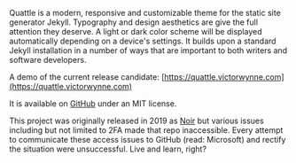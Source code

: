 Quattle is a modern, responsive and customizable theme for the static site generator Jekyll. Typography and design aesthetics are give the full attention they deserve. A light or dark color scheme will be displayed automatically depending on a device's settings. It builds upon a standard Jekyll installation in a number of ways that are important to both writers and software developers.

A demo of the current release candidate: [https://quattle.victorwynne.com](https://quattle.victorwynne.com)

It is available on [GitHub](https://github.com/victorwynne/quattle) under an MIT license.

This project was originally released in 2019 as [Noir](https://github.com/essentialenemy/noir) but various issues including but not limited to 2FA made that repo inaccessible. Every attempt to communicate these access issues to GitHub (read: Microsoft) and rectify the situation were unsuccessful. Live and learn, right?
